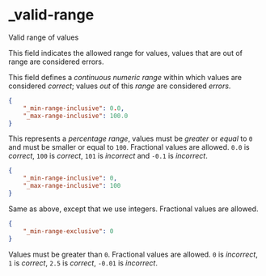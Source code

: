 # _valid-range

Valid range of values

This field indicates the allowed range for values, values that are out of range are considered errors.

This field defines a *continuous numeric range* within which values are considered *correct*; values *out* of this *range* are considered *errors*.

```json
{
  	"_min-range-inclusive": 0.0,
  	"_max-range-inclusive": 100.0
}
```

This represents a *percentage range*, values must be *greater* or *equal* to `0` and must be smaller or equal to `100`. Fractional values are allowed. `0.0` is *correct*, `100` is *correct*, `101` is *incorrect* and `-0.1` is *incorrect*.

```json
{
  	"_min-range-inclusive": 0,
  	"_max-range-inclusive": 100
}
```

Same as above, except that we use integers. Fractional values are allowed.

```json
{
  	"_min-range-exclusive": 0
}
```

Values must be greater than `0`. Fractional values are allowed. `0` is *incorrect*, `1` is *correct*, `2.5` is *correct*, `-0.01` is *incorrect*.